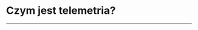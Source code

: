 # Czym jest telemetria?


---

<v-switch>
    <template #0><img src="./app1.svg" /></template>
    <template #1><img src="./app2.svg" /></template>
    <template #2><img src="./app3.svg" /></template>
    <template #3><img src="./app4.svg" /></template>
    <template #4><img src="./app5.svg" /></template>
</v-switch>
